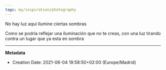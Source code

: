 ```yaml
---
tags: my/inspiration/photography
---
```


No hay luz aquí ilumine ciertas sombras

Como se podría reflejar una iluminación que no te creas, con una luz tirando contra un lugar que ya esta en sombra

---
**Metadata**
- Creation Date: 2021-06-04 19:58:50+02:00 (Europe/Madrid)
